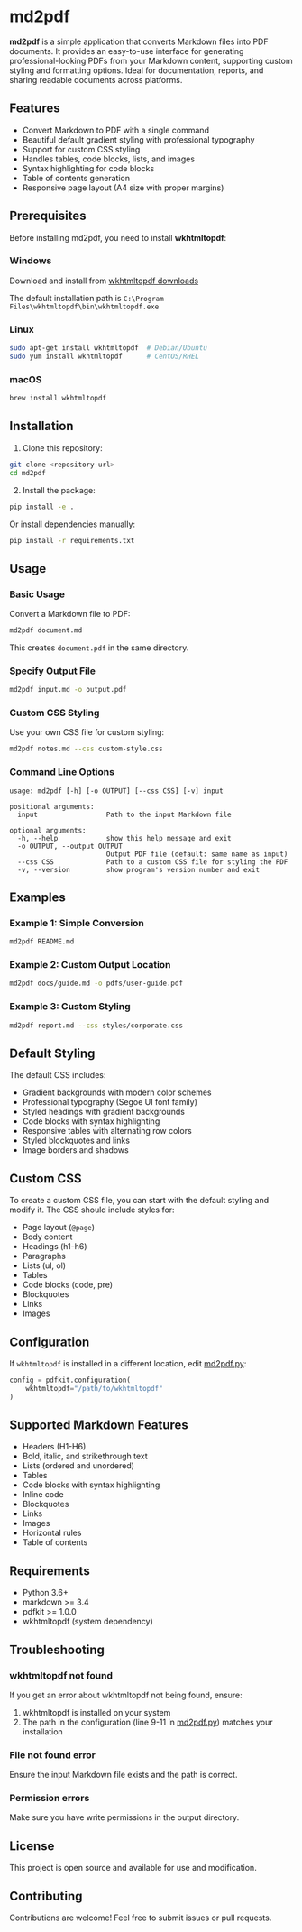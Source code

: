 # md2pdf

**md2pdf** is a simple application that converts Markdown files into PDF documents. It provides an easy-to-use interface for generating professional-looking PDFs from your Markdown content, supporting custom styling and formatting options. Ideal for documentation, reports, and sharing readable documents across platforms.

## Features

- Convert Markdown to PDF with a single command
- Beautiful default gradient styling with professional typography
- Support for custom CSS styling
- Handles tables, code blocks, lists, and images
- Syntax highlighting for code blocks
- Table of contents generation
- Responsive page layout (A4 size with proper margins)

## Prerequisites

Before installing md2pdf, you need to install **wkhtmltopdf**:

### Windows
Download and install from [wkhtmltopdf downloads](https://wkhtmltopdf.org/downloads.html)

The default installation path is `C:\Program Files\wkhtmltopdf\bin\wkhtmltopdf.exe`

### Linux
```bash
sudo apt-get install wkhtmltopdf  # Debian/Ubuntu
sudo yum install wkhtmltopdf      # CentOS/RHEL
```

### macOS
```bash
brew install wkhtmltopdf
```

## Installation

1. Clone this repository:
```bash
git clone <repository-url>
cd md2pdf
```

2. Install the package:
```bash
pip install -e .
```

Or install dependencies manually:
```bash
pip install -r requirements.txt
```

## Usage

### Basic Usage

Convert a Markdown file to PDF:
```bash
md2pdf document.md
```

This creates `document.pdf` in the same directory.

### Specify Output File

```bash
md2pdf input.md -o output.pdf
```

### Custom CSS Styling

Use your own CSS file for custom styling:
```bash
md2pdf notes.md --css custom-style.css
```

### Command Line Options

```
usage: md2pdf [-h] [-o OUTPUT] [--css CSS] [-v] input

positional arguments:
  input                 Path to the input Markdown file

optional arguments:
  -h, --help            show this help message and exit
  -o OUTPUT, --output OUTPUT
                        Output PDF file (default: same name as input)
  --css CSS             Path to a custom CSS file for styling the PDF
  -v, --version         show program's version number and exit
```

## Examples

### Example 1: Simple Conversion
```bash
md2pdf README.md
```

### Example 2: Custom Output Location
```bash
md2pdf docs/guide.md -o pdfs/user-guide.pdf
```

### Example 3: Custom Styling
```bash
md2pdf report.md --css styles/corporate.css
```

## Default Styling

The default CSS includes:
- Gradient backgrounds with modern color schemes
- Professional typography (Segoe UI font family)
- Styled headings with gradient backgrounds
- Code blocks with syntax highlighting
- Responsive tables with alternating row colors
- Styled blockquotes and links
- Image borders and shadows

## Custom CSS

To create a custom CSS file, you can start with the default styling and modify it. The CSS should include styles for:
- Page layout (`@page`)
- Body content
- Headings (h1-h6)
- Paragraphs
- Lists (ul, ol)
- Tables
- Code blocks (code, pre)
- Blockquotes
- Links
- Images

## Configuration

If `wkhtmltopdf` is installed in a different location, edit [md2pdf.py](md2pdf.py#L9-L11):

```python
config = pdfkit.configuration(
    wkhtmltopdf="/path/to/wkhtmltopdf"
)
```

## Supported Markdown Features

- Headers (H1-H6)
- Bold, italic, and strikethrough text
- Lists (ordered and unordered)
- Tables
- Code blocks with syntax highlighting
- Inline code
- Blockquotes
- Links
- Images
- Horizontal rules
- Table of contents

## Requirements

- Python 3.6+
- markdown >= 3.4
- pdfkit >= 1.0.0
- wkhtmltopdf (system dependency)

## Troubleshooting

### wkhtmltopdf not found
If you get an error about wkhtmltopdf not being found, ensure:
1. wkhtmltopdf is installed on your system
2. The path in the configuration (line 9-11 in [md2pdf.py](md2pdf.py)) matches your installation

### File not found error
Ensure the input Markdown file exists and the path is correct.

### Permission errors
Make sure you have write permissions in the output directory.

## License

This project is open source and available for use and modification.

## Contributing

Contributions are welcome! Feel free to submit issues or pull requests.